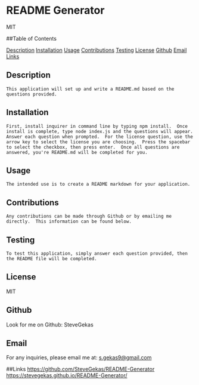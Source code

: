 # README Generator
  
   MIT

  ##Table of Contents
  
   [Description](#description)
   [Installation](#installation)
   [Usage](#usage)
   [Contributions](#contributions)
   [Testing](#testing)
   [License](#license)
   [Github](#github)
   [Email](#email)
   [Links](#links)
  
  

  ## Description
    This application will set up and write a README.md based on the questions provided.

  ## Installation
    First, install inquirer in command line by typing npm install.  Once install is complete, type node index.js and the questions will appear.  Answer each question when prompted.  For the license question, use the arrow key to select the license you are choosing.  Press the spacebar to select the checkbox, then press enter.  Once all questions are answered, you're README.md will be completed for you.

  ## Usage
    The intended use is to create a README markdown for your application.

  ## Contributions
    Any contributions can be made through Github or by emailing me directly.  This information can be found below.

  ## Testing
    To test this application, simply answer each question provided, then the README file will be completed.

  ## License
  MIT
    
  ## Github
  Look for me on Github: SteveGekas

  ## Email
  For any inquiries, please email me at: s.gekas9@gmail.com

  ##Links
    https://github.com/SteveGekas/README-Generator                  https://stevegekas.github.io/README-Generator/


